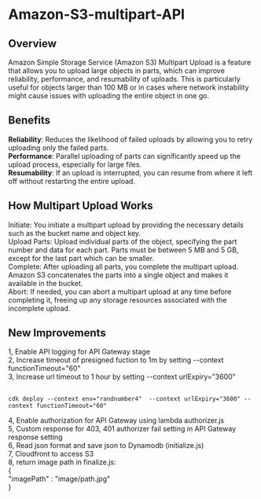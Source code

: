 # Amazon-S3-multipart-API  
## Overview    
Amazon Simple Storage Service (Amazon S3) Multipart Upload is a feature that allows you to upload large objects in parts, which can improve reliability, performance, and resumability of uploads. This is particularly useful for objects larger than 100 MB or in cases where network instability might cause issues with uploading the entire object in one go.    
    
## Benefits    
**Reliability**: Reduces the likelihood of failed uploads by allowing you to retry uploading only the failed parts.    
**Performance**: Parallel uploading of parts can significantly speed up the upload process, especially for large files.    
**Resumability**: If an upload is interrupted, you can resume from where it left off without restarting the entire upload.    
## How Multipart Upload Works    
Initiate: You initiate a multipart upload by providing the necessary details such as the bucket name and object key.    
Upload Parts: Upload individual parts of the object, specifying the part number and data for each part. Parts must be between 5 MB and 5 GB, except for the last part which can be smaller.    
Complete: After uploading all parts, you complete the multipart upload. Amazon S3 concatenates the parts into a single object and makes it available in the bucket.    
Abort: If needed, you can abort a multipart upload at any time before completing it, freeing up any storage resources associated with the incomplete upload.    
## New Improvements  
  
1, Enable API logging for API Gateway stage  
2, Increase timeout of presigned fuction to 1m by setting --context functionTimeout="60"  
3, Increase url timeout to 1 hour by setting --context urlExpiry="3600"  
##
    cdk deploy --context env="randnumber4"  --context urlExpiry="3600" --context functionTimeout="60"  
4, Enable authorization for API Gateway using lambda authorizer.js  
5, Custom response for 403, 401 authorizer fail setting in API Gateway response setting  
6, Read json format and save json to Dynamodb (initialize.js)  
7, Cloudfront to access S3  
8, return image path in finalize.js:  
{  
"imagePath" : "image/path.jpg"  
}  
  
